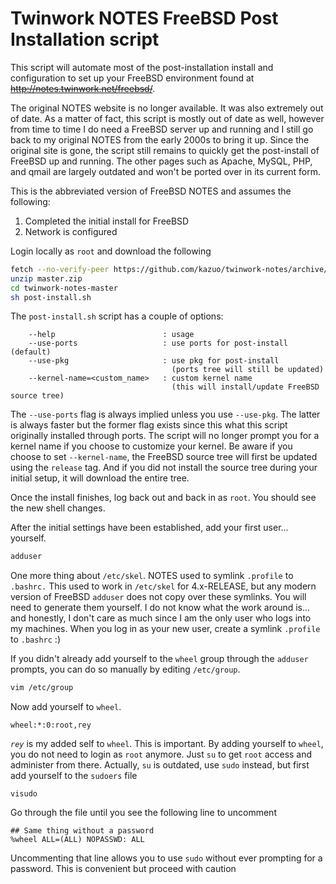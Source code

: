 # Twinwork NOTES FreeBSD Post Installation script

This script will automate most of the post-installation install and configuration to set
up your FreeBSD environment found at ~~http://notes.twinwork.net/freebsd/~~.

The original NOTES website is no longer available. It was also extremely out of date. As a matter of fact, this script is mostly out of date as well, however from time to time I do need a FreeBSD server up and running and I still go back to my original NOTES from the early 2000s to bring it up. Since the original site is gone, the script still remains to quickly get the post-install of FreeBSD up and running. The other pages such as Apache, MySQL, PHP, and qmail are largely outdated and won't be ported over in its current form.

This is the abbreviated version of FreeBSD NOTES and assumes the following:
1. Completed the initial install for FreeBSD
3. Network is configured

Login locally as `root` and download the following

```sh
fetch --no-verify-peer https://github.com/kazuo/twinwork-notes/archive/master.zip
unzip master.zip
cd twinwork-notes-master
sh post-install.sh
```

The `post-install.sh` script has a couple of options:
```
    --help                        : usage
    --use-ports                   : use ports for post-install (default)
    --use-pkg                     : use pkg for post-install
                                    (ports tree will still be updated)
    --kernel-name=<custom_name>   : custom kernel name
                                    (this will install/update FreeBSD source tree)
```
The `--use-ports` flag is always implied unless you use `--use-pkg`. The latter is always faster but the former flag exists since this what this script originally installed through ports. The script will no longer prompt you for a kernel name if you choose to customize your kernel. Be aware if you choose to set `--kernel-name`, the FreeBSD source tree will first be updated using the `release` tag. And if you did not install the source tree during your initial setup, it will download the entire tree.

Once the install finishes, log back out and back in as `root`. You should see the new shell changes.

After the initial settings have been established, add your first user... yourself.

```sh
adduser
```

One more thing about `/etc/skel`. NOTES used to symlink `.profile` to `.bashrc.` This used to work in `/etc/skel` for 4.x-RELEASE, but any modern version of FreeBSD `adduser` does not copy over these symlinks. You will need to generate them yourself. I do not know what the work around is... and honestly, I don't care as much since I am the only user who logs into my machines. When you log in as your new user, create a symlink `.profile` to `.bashrc` :)

If you didn't already add yourself to the `wheel` group through the `adduser` prompts, you can do so manually by editing `/etc/group`.

```sh
vim /etc/group
```

Now add yourself to `wheel`.
```
wheel:*:0:root,rey
```

*`rey`* is my added self to `wheel`. This is important. By adding yourself to `wheel`, you do not need to login as `root` anymore. Just `su` to get `root` access and administer from there. Actually, `su` is outdated, use `sudo` instead, but first add yourself to the `sudoers` file

```
visudo
```

Go through the file until you see the following line to uncomment
```
## Same thing without a password
%wheel ALL=(ALL) NOPASSWD: ALL
```
Uncommenting that line allows you to use `sudo` without ever prompting for a password. This is convenient but proceed with caution

